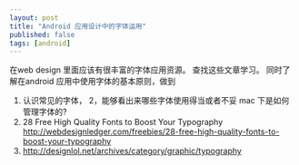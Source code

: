 ```yaml
---
layout: post
title: "Android 应用设计中的字体运用"
published: false
tags: [android]
---
```




在web design 里面应该有很丰富的字体应用资源。 查找这些文章学习。 同时了解在android 应用中使用字体的基本原则，做到
1. 认识常见的字体， 2，能够看出来哪些字体使用得当或者不妥
mac 下是如何管理字体的?
1. 28 Free High Quality Fonts to Boost Your Typography http://webdesignledger.com/freebies/28-free-high-quality-fonts-to-boost-your-typography
1. http://designlol.net/archives/category/graphic/typography